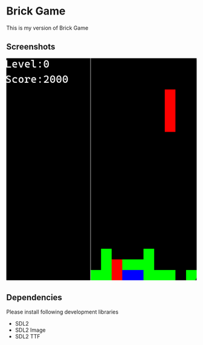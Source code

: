 # Brick Game
This is my version of Brick Game

## Screenshots
![Brick Games gameplay](https://github.com/unight0/Brick-Game/blob/main/brick-game-screenshot.png)

## Dependencies
Please install following development libraries
- SDL2
- SDL2 Image
- SDL2 TTF
